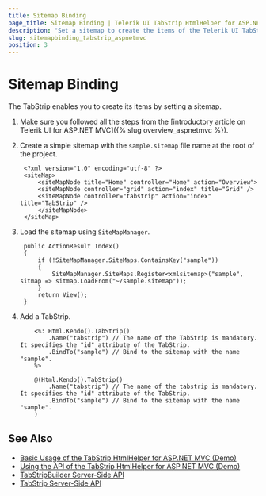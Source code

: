 ```yaml
---
title: Sitemap Binding
page_title: Sitemap Binding | Telerik UI TabStrip HtmlHelper for ASP.NET MVC
description: "Set a sitemap to create the items of the Telerik UI TabStrip HtmlHelper for ASP.NET MVC."
slug: sitemapbinding_tabstrip_aspnetmvc
position: 3
---
```


# Sitemap Binding

The TabStrip enables you to create its items by setting a sitemap.

1. Make sure you followed all the steps from the [introductory article on Telerik UI for ASP.NET MVC]({% slug overview_aspnetmvc %}).
1. Create a simple sitemap with the `sample.sitemap` file name at the root of the project.

        <?xml version="1.0" encoding="utf-8" ?>
        <siteMap>
            <siteMapNode title="Home" controller="Home" action="Overview">
            <siteMapNode controller="grid" action="index" title="Grid" />
            <siteMapNode controller="tabstrip" action="index" title="TabStrip" />
            </siteMapNode>
        </siteMap>

1. Load the sitemap using `SiteMapManager`.

        public ActionResult Index()
        {
            if (!SiteMapManager.SiteMaps.ContainsKey("sample"))
            {
                SiteMapManager.SiteMaps.Register<xmlsitemap>("sample", sitmap => sitmap.LoadFrom("~/sample.sitemap"));
            }
            return View();
        }

1. Add a TabStrip.

    ```ASPX
        <%: Html.Kendo().TabStrip()
            .Name("tabstrip") // The name of the TabStrip is mandatory. It specifies the "id" attribute of the TabStrip.
            .BindTo("sample") // Bind to the sitemap with the name "sample".
        %>
    ```
    ```Razor
        @(Html.Kendo().TabStrip()
            .Name("tabstrip") // The name of the tabstrip is mandatory. It specifies the "id" attribute of the TabStrip.
            .BindTo("sample") // Bind to the sitemap with the name "sample".
        )
    ```

## See Also

* [Basic Usage of the TabStrip HtmlHelper for ASP.NET MVC (Demo)](https://demos.telerik.com/aspnet-mvc/tabstrip)
* [Using the API of the TabStrip HtmlHelper for ASP.NET MVC (Demo)](https://demos.telerik.com/aspnet-mvc/tabstrip/api)
* [TabStripBuilder Server-Side API](http://docs.telerik.com/aspnet-mvc/api/Kendo.Mvc.UI.Fluent/TabStripBuilder)
* [TabStrip Server-Side API](/api/tabstrip)
